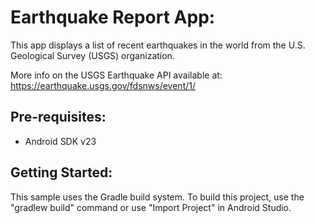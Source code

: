 # Earthquake Report App:

This app displays a list of recent earthquakes in the world
from the U.S. Geological Survey (USGS) organization.

More info on the USGS Earthquake API available at:
https://earthquake.usgs.gov/fdsnws/event/1/

Pre-requisites:
-
- Android SDK v23

Getting Started:
-
This sample uses the Gradle build system. To build this project, use the
"gradlew build" command or use "Import Project" in Android Studio.
